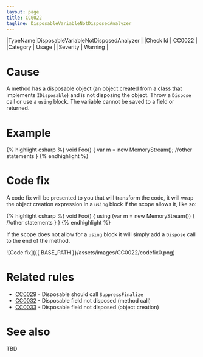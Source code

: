 ```yaml
---
layout: page
title: CC0022
tagline: DisposableVariableNotDisposedAnalyzer
---
```


|TypeName|DisposableVariableNotDisposedAnalyzer |
|Check Id | CC0022 |
|Category | Usage |
|Severity | Warning |

# Cause

A method has a disposable object (an object created from a class that
implements `IDisposable`) and is not disposing the object.
Throw a `Dispose` call or use a `using` block.
The variable cannot be saved to a field or returned.

# Example

{% highlight csharp %}
void Foo()
{
    var m = new MemoryStream();
    //other statements
}
{% endhighlight %}

# Code fix

A code fix will be presented to you that will transform the code, it will wrap
the object creation expression in a `using` block if the scope allows it, like so:

{% highlight csharp %}
void Foo()
{
    using (var m = new MemoryStream())
    {
        //other statements
    }
}
{% endhighlight %}

If the scope does not allow for a `using` block it will simply add a `Dispose` call
to the end of the method.

![Code fix]({{ BASE_PATH }}/assets/images/CC0022/codefix0.png)

# Related rules

* [CC0029](CC0029.html) - Disposable should call `SuppressFinalize`
* [CC0032](CC0032.html) - Disposable field not disposed (method call)
* [CC0033](CC0033.html) - Disposable field not disposed (object creation)

# See also

TBD
